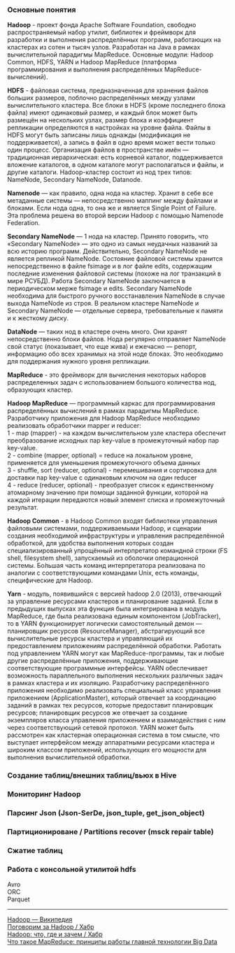 ### Основные понятия
**Hadoop** - проект фонда Apache Software Foundation, свободно распространяемый набор утилит, библиотек и фреймворк для разработки и выполнения распределённых программ, работающих на кластерах из сотен и тысяч узлов.  Разработан на Java в рамках вычислительной парадигмы MapReduce. Основные модули: Hadoop Common, HDFS, YARN и Hadoop MapReduce (платформа программирования и выполнения распределённых MapReduce-вычислений). 
  
**HDFS** - файловая система, предназначенная для хранения файлов больших размеров, поблочно распределённых между узлами вычислительного кластера. Все блоки в HDFS (кроме последнего блока файла) имеют одинаковый размер, и каждый блок может быть размещён на нескольких узлах, размер блока и коэффициент репликации определяются в настройках на уровне файла. Файлы в HDFS могут быть записаны лишь однажды (модификация не поддерживается), а запись в файл в одно время может вести только один процесс. Организация файлов в пространстве имён — традиционная иерархическая: есть корневой каталог, поддерживается вложение каталогов, в одном каталоге могут располагаться и файлы, и другие каталоги. Hadoop-кластер состоит из нод трех типов: NameNode, Secondary NameNode, Datanode.

**Namenode** — как правило, одна нода на кластер. Хранит в себе все метаданные системы — непосредственно маппинг между файлами и блоками. Если нода одна, то она же и является Single Point of Failure. Эта проблема решена во второй версии Hadoop с помощью Namenode Federation.

**Secondary NameNode** — 1 нода на кластер. Принято говорить, что «Secondary NameNode» — это одно из самых неудачных названий за всю историю программ. Действительно, Secondary NameNode не является репликой NameNode. Состояние файловой системы хранится непосредственно в файле fsimage и в лог файле edits, содержащим последние изменения файловой системы (похоже на лог транзакций в мире РСУБД). Работа Secondary NameNode заключается в периодическом мерже fsimage и edits. Secondary NameNode необходима для быстрого ручного восстанавления NameNode в случае выхода NameNode из строя. В реальном кластере NameNode и Secondary NameNode — отдельные сервера, требовательные к памяти и к жесткому диску.  

**DataNode** — таких нод в кластере очень много. Они хранят непосредственно блоки файлов. Нода регулярно отправляет NameNode свой статус (показывает, что еще жива) и ежечасно — репорт, информацию обо всех хранимых на этой ноде блоках. Это необходимо для поддержания нужного уровня репликации.
  
**MapReduce** - это фреймворк для вычисления некоторых наборов распределенных задач с использованием большого количества нод, образующих кластер.  

**Hadoop MapReduce** — программный каркас для программирования распределённых вычислений в рамках парадигмы MapReduce. Разработчику приложения для Hadoop MapReduce необходимо реализовать обработчики mapper и reducer:  
1 - map (mapper) - на каждом вычислительном узле кластера обеспечит преобразование исходных пар key-value в промежуточный набор пар key-value.   
2 - combine (mapper, optional) = reduce на локальном уровне, применяется для уменьшения промежуточного объема данных  
3 - shuffle, sort (reducer, optional) - перемешивания и сортировка для доставки пар key-value с одинаковым ключом на один reducer  
4 - reduce (reducer, optional) - преобразует список к единственному атомарному значению при помощи заданной функции, которой на каждой итерации передаются новый элемент списка и промежуточный результат.  
  
**Hadoop Common** - в Hadoop Common входят библиотеки управления файловыми системами, поддерживаемыми Hadoop, и сценарии создания необходимой инфраструктуры и управления распределённой обработкой, для удобства выполнения которых создан специализированный упрощённый интерпретатор командной строки (FS shell, filesystem shell), запускаемый из оболочки операционной системы. Бо́льшая часть команд интерпретатора реализована по аналогии с соответствующими командами Unix, есть команды, специфические для Hadoop.  
  
**Yarn** - модуль, появившийся с версией hadoop 2.0 (2013), отвечающий за управление ресурсами кластеров и планирование заданий. Если в предыдущих выпусках эта функция была интегрирована в модуль MapReduce, где была реализована единым компонентом (JobTracker), то в YARN функционирует логически самостоятельный демон — планировщик ресурсов (ResourceManager), абстрагирующий все вычислительные ресурсы кластера и управляющий их предоставлением приложениям распределённой обработки. Работать под управлением YARN могут как MapReduce-программы, так и любые другие распределённые приложения, поддерживающие соответствующие программные интерфейсы. YARN обеспечивает возможность параллельного выполнения нескольких различных задач в рамках кластера и их изоляцию. Разработчику распределённого приложения необходимо реализовать специальный класс управления приложением (ApplicationMaster), который отвечает за координацию заданий в рамках тех ресурсов, которые предоставит планировщик ресурсов; планировщик ресурсов же отвечает за создание экземпляров класса управления приложением и взаимодействия с ним через соответствующий сетевой протокол. YARN может быть рассмотрен как кластерная операционная система в том смысле, что выступает интерфейсом между аппаратными ресурсами кластера и широким классом приложений, использующих его мощности для выполнения вычислительной обработки.  
  
### Создание таблиц/внешних таблиц/вьюх в Hive  
  
### Мониторинг Hadoop  
  
### Парсинг Json (Json-SerDe, json_tuple, get_json_object)  
### Партиционироване / Partitions recover (msck repair table)  
### Сжатие таблиц  
  
### Работа с консольной утилитой hdfs  
  
Avro  
ORC  
Parquet  

___
[Hadoop — Википедия](https://ru.wikipedia.org/wiki/Hadoop)  
[Поговорим за Hadoop / Хабр](https://habr.com/ru/companies/dataart/articles/234993/)  
[Hadoop: что, где и зачем / Хабр](https://habr.com/ru/articles/240405/)  
[Что такое MapReduce: принципы работы главной технологии Big Data](https://bigdataschool.ru/wiki/mapreduce)  
[]()  
[]()  
